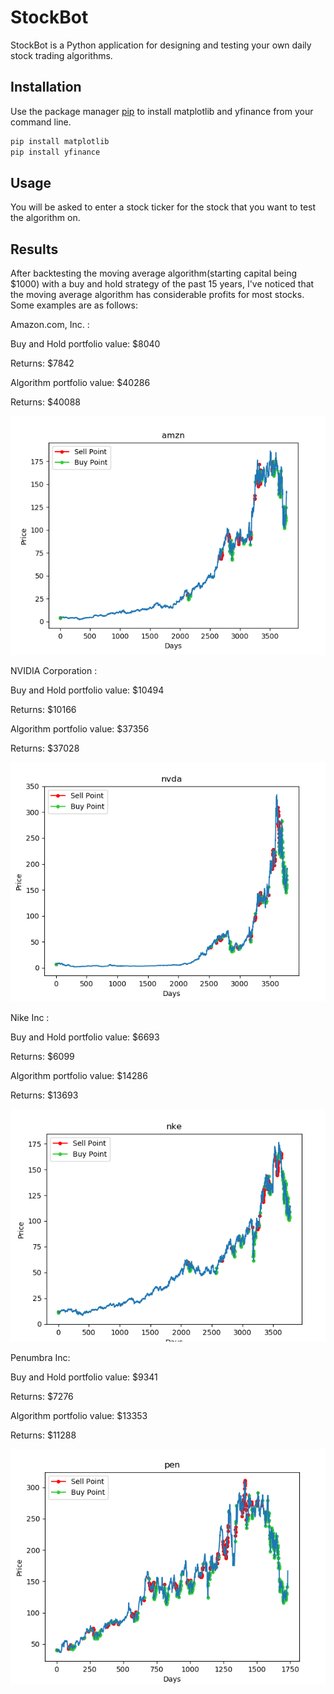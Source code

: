 # StockBot

StockBot is a Python application for designing and testing your own daily stock trading algorithms.

## Installation

Use the package manager [pip](https://pip.pypa.io/en/stable/) to install matplotlib and yfinance from your command line.

```bash
pip install matplotlib
pip install yfinance
```

## Usage
You will be asked to enter a stock ticker for the stock that you want to test the algorithm on.

## Results
After backtesting the moving average algorithm(starting capital being $1000) with a buy and hold strategy of the past 15 years, I've noticed that the moving average algorithm has considerable profits for most stocks. Some examples are as follows:

Amazon.com, Inc. : 

Buy and Hold portfolio value: $8040

Returns: $7842

Algorithm portfolio value: $40286

Returns: $40088

![AMZN](https://github.com/joelvar/stock-bot/blob/master/Images/amzn.PNG?raw=true)

NVIDIA Corporation : 

Buy and Hold portfolio value: $10494

Returns: $10166

Algorithm portfolio value: $37356

Returns: $37028

![NVDA](https://github.com/joelvar/stock-bot/blob/master/Images/nvda.PNG?raw=true)

Nike Inc : 

Buy and Hold portfolio value: $6693

Returns: $6099

Algorithm portfolio value: $14286

Returns: $13693

![NKE](https://github.com/joelvar/stock-bot/blob/master/Images/nke.PNG?raw=true)

Penumbra Inc:

Buy and Hold portfolio value: $9341

Returns: $7276

Algorithm portfolio value: $13353

Returns: $11288

![PEN](https://github.com/joelvar/stock-bot/blob/master/Images/pen.PNG?raw=true)


